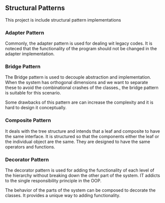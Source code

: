 ## Structural Patterns

This project is include structural pattern implementations

### Adapter Pattern

Commonly, the adapter pattern is used for dealing wit legacy codes. It is noteced that the functionality of the program should not be changed in the adapter implementation. 

### Bridge Pattern

The Bridge pattern is used to decouple abstraction and implementation. When the system has orthogonal dimensions and we want to separate these to avoid the combinational crashes of the classes., the bridge pattern is suitable for this scenario.

Some drawbacks of this pattern are can increase the complexity and it is hard to design it conceptually. 

### Composite Pattern

It deals with the tree structure and intends that a leaf and composite to have the same interface. It is structured so that the components either the leaf or the individual object are the same. They are designed to have the same operators and functions.

### Decorator Pattern

The decorator pattern is used for adding the functionality of each level of the hierarchy without breaking down the other part of the system. IT addicts to the single responsibility principle in the OOP. 

The behavior of the parts of the system can be composed to decorate the classes. It provides a unique way to adding functionality. 